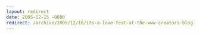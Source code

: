 ```yaml
---
layout: redirect
date: 2005-12-15 -0800
redirect: /archive/2005/12/16/its-a-love-fest-at-the-www-creators-blog.aspx/
---
```

